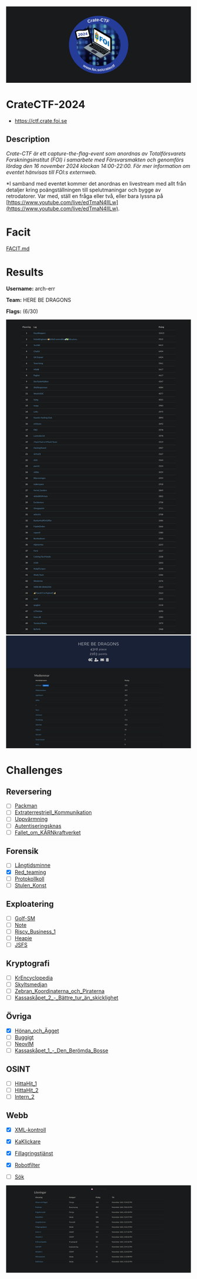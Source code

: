 ![logo](assets/logo.png)

# CrateCTF-2024
- https://ctf.crate.foi.se

## Description
*Crate-CTF är ett capture-the-flag-event som anordnas av Totalförsvarets Forskningsinstitut (FOI) i samarbete med Försvarsmakten och genomförs lördag den 16 november 2024 klockan 14:00-22:00. För mer information om eventet hänvisas till FOI:s externweb.*

*I samband med eventet kommer det anordnas en livestream med allt från detaljer kring poängställningen till spelutmaningar och bygge av retrodatorer. Var med, ställ en fråga eller två, eller bara lyssna på [https://www.youtube.com/live/edTmaN4lILw](https://www.youtube.com/live/edTmaN4lILw).

# Facit
[FACIT.md](FACIT.md)

# Results
**Username:** arch-err

**Team:** HERE BE DRAGONS


**Flags:** (6/30)

![ ](assets/top50.png)
![ ](assets/team-score.png)


# Challenges

## Reversering
- [ ] [Packman](challenges/Packman)
- [ ] [Extraterrestriell_Kommunikation](challenges/Extraterrestriell_Kommunikation)
- [ ] [Uppvärmning](challenges/Uppvärmning)
- [ ] [Autentiseringsknas](challenges/Autentiseringsknas)
- [ ] [Fallet_om_KÄRNkraftverket](challenges/Fallet_om_KÄRNkraftverket)

## Forensik
- [ ] [Långtidsminne](challenges/Långtidsminne)
- [x] [Red_teaming](challenges/Red_teaming)
- [ ] [Protokollkoll](challenges/Protokollkoll)
- [ ] [Stulen_Konst](challenges/Stulen_Konst)

## Exploatering
- [ ] [Golf-SM](challenges/Golf-SM)
- [ ] [Note](challenges/Note)
- [ ] [Riscy_Business_1](challenges/Riscy_Business_1)
- [ ] [Heapie](challenges/Heapie)
- [ ] [JSFS](challenges/JSFS)

## Kryptografi
- [ ] [KrEncyclopedia](challenges/KrEncyclopedia)
- [ ] [Skyltsmedjan](challenges/Skyltsmedjan)
- [ ] [Zebran_Koordinaterna_och_Piraterna](challenges/Zebran_Koordinaterna_och_Piraterna)
- [ ] [Kassaskåpet_2_-_Bättre_tur_än_skicklighet](challenges/Kassaskåpet_2_-_Bättre_tur_än_skicklighet)

## Övriga
- [x] [Hönan_och_Ägget](challenges/Hönan_och_Ägget)
- [ ] [Buggigt](challenges/Buggigt)
- [ ] [NeovIM](challenges/NeovIM)
- [ ] [Kassaskåpet_1_-_Den_Berömda_Bosse](challenges/Kassaskåpet_1_-_Den_Berömda_Bosse)

## OSINT
- [ ] [HittaHit_1](challenges/HittaHit_1)
- [ ] [HittaHit_2](challenges/HittaHit_2)
- [ ] [Intern_2](challenges/Intern_2)

## Webb
- [x] [XML-kontroll](challenges/XML-kontroll)
- [x] [KaKlickare](challenges/KaKlickare)
- [x] [Fillagringstjänst](challenges/Fillagringstjänst)
- [x] [Robotfilter](challenges/Robotfilter)
- [ ] [Sök](challenges/Sök)


![ ](assets/solves.png)
